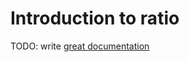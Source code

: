 # Introduction to ratio

TODO: write [great documentation](http://jacobian.org/writing/great-documentation/what-to-write/)

